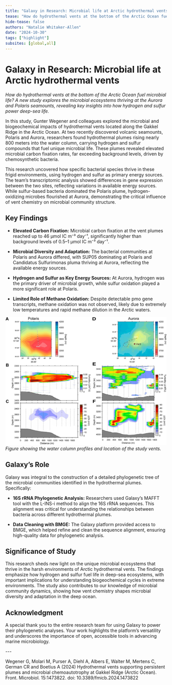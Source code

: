 ```yaml
---
title: "Galaxy in Research: Microbial life at Arctic hydrothermal vents"
tease: "How do hydrothermal vents at the bottom of the Arctic Ocean fuel microbial life? A new study explores the microbial ecosystems thriving at the Aurora and Polaris seamounts, revealing key insights into how hydrogen and sulfur power deep-sea life."
hide-tease: false
authors: "Natalie Whitaker-Allen"
date: "2024-10-30"
tags: ["highlight"]
subsites: [global,all]
---
```


# **Galaxy in Research: Microbial life at Arctic hydrothermal vents**

*How do hydrothermal vents at the bottom of the Arctic Ocean fuel microbial life? A new study explores the microbial ecosystems thriving at the Aurora and Polaris seamounts, revealing key insights into how hydrogen and sulfur power deep-sea life.*

In this study, Gunter Wegener and colleagues explored the microbial and biogeochemical impacts of hydrothermal vents located along the Gakkel Ridge in the Arctic Ocean. At two recently discovered volcanic seamounts, Polaris and Aurora, researchers found hydrothermal plumes rising nearly 800 meters into the water column, carrying hydrogen and sulfur compounds that fuel unique microbial life. These plumes revealed elevated microbial carbon fixation rates, far exceeding background levels, driven by chemosynthetic bacteria.

This research uncovered how specific bacterial species thrive in these frigid environments, using hydrogen and sulfur as primary energy sources. The team’s transcriptomic analysis showed differences in gene expression between the two sites, reflecting variations in available energy sources. While sulfur-based bacteria dominated the Polaris plume, hydrogen-oxidizing microbes flourished at Aurora, demonstrating the critical influence of vent chemistry on microbial community structure.

## **Key Findings**

*	**Elevated Carbon Fixation:** Microbial carbon fixation at the vent plumes reached up to 46 μmol IC m⁻³ day⁻¹, significantly higher than background levels of 0.5–1 μmol IC m⁻³ day⁻¹.

*	**Microbial Diversity and Adaptation:** The bacterial communities at Polaris and Aurora differed, with SUP05 dominating at Polaris and Candidatus Sulfurimonas pluma thriving at Aurora, reflecting the available energy sources.

*	**Hydrogen and Sulfur as Key Energy Sources:** At Aurora, hydrogen was the primary driver of microbial growth, while sulfur oxidation played a more significant role at Polaris.

*	**Limited Role of Methane Oxidation:** Despite detectable pmo gene transcripts, methane oxidation was not observed, likely due to extremely low temperatures and rapid methane dilution in the Arctic waters.

![Figure](Wegener2024.jpg)    
*Figure showing the water column profiles and location of the study vents.* 

## **Galaxy’s Role**

Galaxy was integral to the construction of a detailed phylogenetic tree of the microbial communities identified in the hydrothermal plumes. Specifically:

* **16S rRNA Phylogenetic Analysis:** Researchers used Galaxy’s MAFFT tool with the L-INS-i method to align the 16S rRNA sequences. This alignment was critical for understanding the relationships between bacteria across different hydrothermal plumes.

* **Data Cleaning with BMGE:** The Galaxy platform provided access to BMGE, which helped refine and clean the sequence alignment, ensuring high-quality data for phylogenetic analysis.

## **Significance of Study**

This research sheds new light on the unique microbial ecosystems that thrive in the harsh environments of Arctic hydrothermal vents. The findings emphasize how hydrogen and sulfur fuel life in deep-sea ecosystems, with important implications for understanding biogeochemical cycles in extreme environments. The study also contributes to our knowledge of microbial community dynamics, showing how vent chemistry shapes microbial diversity and adaptation in the deep ocean.

## **Acknowledgment**

A special thank you to the entire research team for using Galaxy to power their phylogenetic analyses. Your work highlights the platform’s versatility and underscores the importance of open, accessible tools in advancing marine microbiology.

---<br><be> 

Wegener G, Molari M, Purser A, Diehl A, Albers E, Walter M, Mertens C, German CR and Boetius A (2024) Hydrothermal vents supporting persistent plumes and microbial chemoautotrophy at Gakkel Ridge (Arctic Ocean). Front. Microbiol. 15:1473822. doi: 10.3389/fmicb.2024.1473822
